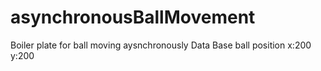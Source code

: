 # asynchronousBallMovement
Boiler plate for ball moving aysnchronously
Data Base 
ball
position
x:200
y:200
